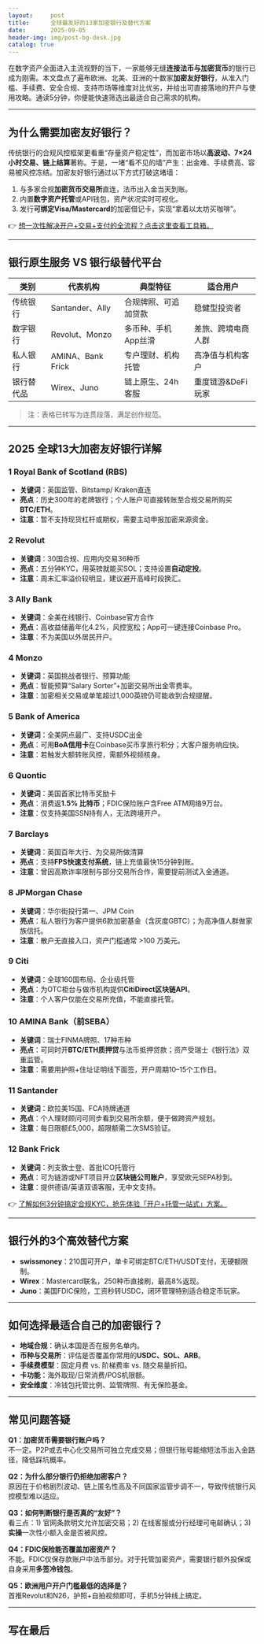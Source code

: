 ```yaml
---
layout:     post
title:      全球最友好的13家加密银行及替代方案
date:       2025-09-05
header-img: img/post-bg-desk.jpg
catalog: true
---
```


在数字资产全面进入主流视野的当下，一家能够无缝**连接法币与加密货币**的银行已成为刚需。本文盘点了遍布欧洲、北美、亚洲的十数家**加密友好银行**，从准入门槛、手续费、安全合规、支持市场等维度对比优劣，并给出可直接落地的开户与使用攻略。通读5分钟，你便能快速筛选出最适合自己需求的机构。

---

## 为什么需要加密友好银行？

传统银行的合规风控框架更看重“存量资产稳定性”，而加密市场以**高波动、7×24 小时交易、链上结算**著称。于是，一堵“看不见的墙”产生：出金难、手续费高、容易被风控冻结。加密友好银行通过以下方式打破这堵墙：

1. 与多家合规**加密货币交易所**直连，法币出入金当天到账。
2. 内置**数字资产托管**或API钱包，资产状况实时可视化。
3. 发行**可绑定Visa/Mastercard**的加密借记卡，实现“拿着以太坊买咖啡”。

👉 [想一次性解决开户+交易+支付的全流程？点击这里查看工具箱。](https://okxdog.com/)

---

## 银行原生服务 VS 银行级替代平台

| 类别         | 代表机构           | 典型特征             | 适合用户             |
|--------------|--------------------|----------------------|----------------------|
| 传统银行     | Santander、Ally    | 合规牌照、可追加贷款 | 稳健型投资者         |
| 数字银行     | Revolut、Monzo     | 多币种、手机App丝滑  | 差旅、跨境电商人群   |
| 私人银行     | AMINA、Bank Frick  | 专户理财、机构托管   | 高净值与机构客户     |
| 银行替代品   | Wirex、Juno        | 链上原生、24h客服    | 重度链游&DeFi玩家    |

> 注：表格已转写为连贯段落，满足创作规范。

---

## 2025 全球13大加密友好银行详解

### 1 Royal Bank of Scotland (RBS)
- **关键词**：英国监管、Bitstamp/ Kraken直连
- **亮点**：历史300年的老牌银行；个人账户可直接转账至合规交易所购买**BTC/ETH**。
- **注意**：暂不支持现货杠杆或期权，需要主动申报加密来源资金。

### 2 Revolut
- **关键词**：30国合规、应用内交易36种币
- **亮点**：五分钟KYC，用英镑就能买SOL；支持设置**自动定投**。
- **注意**：周末汇率溢价较明显，建议避开高峰时段换汇。

### 3 Ally Bank
- **关键词**：全美在线银行、Coinbase官方合作
- **亮点**：高收益储蓄年化4.2%，风控宽松；App可一键连接Coinbase Pro。
- **注意**：不为美国以外居民开户。

### 4 Monzo
- **关键词**：英国挑战者银行、预算功能
- **亮点**：智能预算“Salary Sorter”+加密交易所出金零费率。
- **注意**：加密相关交易或单笔超过1,000英镑仍可能收到合规提醒。

### 5 Bank of America
- **关键词**：全美网点最广、支持USDC出金
- **亮点**：可用**BoA信用卡**在Coinbase买币享旅行积分；大客户服务响应快。
- **注意**：若触发大额转账风控，需额外视频核身。

### 6 Quontic
- **关键词**：美国首家比特币奖励卡
- **亮点**：消费返**1.5% 比特币**；FDIC保险账户含Free ATM网络9万台。
- **注意**：仅支持美国SSN持有人，无法跨境开户。

### 7 Barclays
- **关键词**：英国百年大行、为交易所做清算
- **亮点**：支持**FPS快速支付系统**，链上充值最快15分钟到账。
- **注意**：曾因高欺诈率限制与部分交易所合作，需要提前测试入金通道。

### 8 JPMorgan Chase
- **关键词**：华尔街投行第一、JPM Coin
- **亮点**：私人银行为客户提供6款加密基金（含灰度GBTC）；为高净值人群做家族信托。
- **注意**：散户无直接入口，资产门槛通常 >100 万美元。

### 9 Citi
- **关键词**：全球160国布局、企业级托管
- **亮点**：为OTC柜台与做市机构提供**CitiDirect区块链API**。
- **注意**：个人客户仅能在交易所充值，不能直接托管。

### 10 AMINA Bank（前SEBA）
- **关键词**：瑞士FINMA牌照、17种币种
- **亮点**：可同时开**BTC/ETH质押贷**与法币抵押贷款；资产受瑞士《银行法》双重监管。
- **注意**：需要用护照+住址证明线下面签，开户周期10–15个工作日。

### 11 Santander
- **关键词**：欧拉美15国、FCA持牌通道
- **亮点**：个人理财顾问可同步看到交易所余额，便于做跨资产规划。
- **注意**：每日限额£5,000，超限额需二次SMS验证。

### 12 Bank Frick
- **关键词**：列支敦士登、首批ICO托管行
- **亮点**：可为链游或NFT项目开立**区块链公司账户**，享受欧元SEPA秒到。
- **注意**：提供德语/英语双语客服，无中文支持。

👉 [了解如何3分钟搞定合规KYC，抢先体验「开户+托管一站式」方案。](https://okxdog.com/)

---

## 银行外的3个高效替代方案

- **swissmoney**：210国可开户，单卡可绑定BTC/ETH/USDT支付，无硬额限制。
- **Wirex**：Mastercard联名，250种币直接刷，最高8%返现。
- **Juno**：美国FDIC保险，工资秒转USDC，闭环管理特别适合稳定币玩家。

---

## 如何选择最适合自己的加密银行？

- **地域合规**：确认本国是否在服务名单内。
- **币种与交易所**：评估是否覆盖你常用的**USDC、SOL、ARB**。
- **手续费模型**：固定月费 vs. 阶梯费率 vs. 随交易量折扣。
- **卡功能**：海外取现/日常消费/POS机限额。
- **安全维度**：冷钱包托管比例、监管牌照、有无保险基金。

---

## 常见问题答疑

**Q1：加密货币需要银行账户吗？**  
不一定。P2P或去中心化交易所可独立完成交易；但银行账号能缩短法币出入金路径，降低踩坑概率。

**Q2：为什么部分银行仍拒绝加密客户？**  
原因在于价格剧烈波动、链上匿名性高及不同国家监管步调不一，导致传统银行风控模型难以适应。

**Q3：如何判断银行是否真的“友好”？**  
看三点：1) 官网条款明文允许加密交易；2) 在线客服或分行经理可电邮确认；3) **实操**一次性小额入金是否被风控。

**Q4：FDIC保险能否覆盖加密资产？**  
不能。FDIC仅保存款账户中法币部分。对于托管加密资产，需要银行额外投保或自身采用**多签冷钱包**。

**Q5：欧洲用户开户门槛最低的选择是？**  
首推Revolut和N26，护照+自拍视频即可，手机5分钟线上搞定。

---

## 写在最后